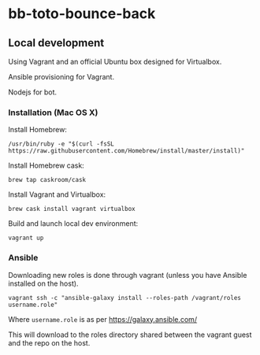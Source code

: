 # bb-toto-bounce-back

## Local development

Using Vagrant and an official Ubuntu box designed for Virtualbox.

Ansible provisioning for Vagrant.

Nodejs for bot.

### Installation (Mac OS X)

Install Homebrew:

`/usr/bin/ruby -e "$(curl -fsSL https://raw.githubusercontent.com/Homebrew/install/master/install)"`

Install Homebrew cask:

`brew tap caskroom/cask`

Install Vagrant and Virtualbox:

`brew cask install vagrant virtualbox`

Build and launch local dev environment:

`vagrant up`

### Ansible

Downloading new roles is done through vagrant (unless you have Ansible installed on the host).

`vagrant ssh -c "ansible-galaxy install --roles-path /vagrant/roles username.role"`

Where `username.role` is as per https://galaxy.ansible.com/

This will download to the roles directory shared between the vagrant guest and the repo on the host.
